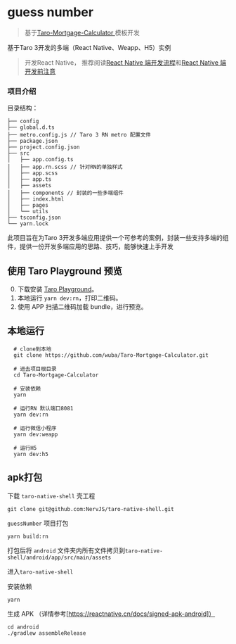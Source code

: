 # guess number

> 基于[Taro-Mortgage-Calculator
](https://github.com/wuba/Taro-Mortgage-Calculator)模板开发

基于Taro 3开发的多端（React Native、Weapp、H5）实例


> 开发React Native， 推荐阅读[React Native 端开发流程](https://nervjs.github.io/taro/docs/3.2.0-canary.3/react-native)和[React Native 端开发前注意](https://nervjs.github.io/taro/docs/3.2.0-canary.3/react-native-remind)


### 项目介绍

目录结构：
```
├── config
├── global.d.ts
├── metro.config.js // Taro 3 RN metro 配置文件
├── package.json
├── project.config.json
├── src
│   ├── app.config.ts
│   ├── app.rn.scss // 针对RN的单独样式
│   ├── app.scss
│   ├── app.ts
│   ├── assets
│   ├── components // 封装的一些多端组件
│   ├── index.html
│   ├── pages
│   └── utils
├── tsconfig.json
└── yarn.lock
```

此项目旨在为Taro 3开发多端应用提供一个可参考的案例，封装一些支持多端的组件，提供一份开发多端应用的思路、技巧，能够快速上手开发

## 使用 Taro Playground 预览

0. 下载安装 [Taro Playground](https://github.com/wuba/taro-playground#app-download)。
1. 本地运行 `yarn dev:rn`，打印二维码。
2. 使用 APP 扫描二维码加载 bundle，进行预览。

## 本地运行

```
  # clone到本地
  git clone https://github.com/wuba/Taro-Mortgage-Calculator.git
  
  # 进去项目根目录
  cd Taro-Mortgage-Calculator
  
  # 安装依赖
  yarn
  
  # 运行RN 默认端口8081
  yarn dev:rn

  # 运行微信小程序
  yarn dev:weapp

  # 运行H5
  yarn dev:h5
```

## apk打包

下载 `taro-native-shell` 壳工程

```shell
git clone git@github.com:NervJS/taro-native-shell.git
```

`guessNumber` 项目打包

```
yarn build:rn
```

打包后将 `android` 文件夹内所有文件拷贝到`taro-native-shell/android/app/src/main/assets`

进入`taro-native-shell`

安装依赖

```shell
yarn
```


生成 APK （详情参考[https://reactnative.cn/docs/signed-apk-android]）

```shell
cd android
./gradlew assembleRelease
```
